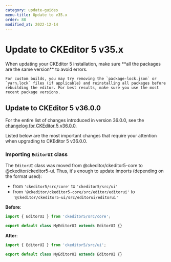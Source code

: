 ```yaml
---
category: update-guides
menu-title: Update to v35.x
order: 88
modified_at: 2022-12-14
---
```


# Update to CKEditor 5 v35.x

<info-box>
	When updating your CKEditor 5 installation, make sure **all the packages are the same version** to avoid errors.

	For custom builds, you may try removing the `package-lock.json` or `yarn.lock` files (if applicable) and reinstalling all packages before rebuilding the editor. For best results, make sure you use the most recent package versions.
</info-box>

## Update to CKEditor 5 v36.0.0

For the entire list of changes introduced in version 36.0.0, see the [changelog for CKEditor 5 v36.0.0](TODO).

Listed below are the most important changes that require your attention when upgrading to CKEditor 5 v36.0.0.

### Importing `EditorUI` class

The `EditorUI` class was moved from @ckeditor/ckeditor5-core to @ckeditor/ckeditor5-ui. Thus, it's enough to update imports (depending on the format used):

* from `'ckeditor5/src/core'` to `'ckeditor5/src/ui'`
* from `'@ckeditor/ckeditor5-core/src/editor/editorui'` to `'@ckeditor/ckeditor5-ui/src/editorui/editorui'`

**Before**:

```js
import { EditorUI } from 'ckeditor5/src/core';

export default class MyEditorUI extends EditorUI {}
```

**After**:

```js
import { EditorUI } from 'ckeditor5/src/ui';

export default class MyEditorUI extends EditorUI {}
```
